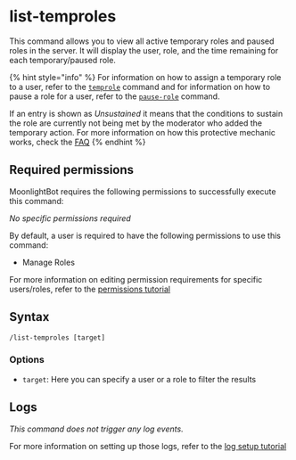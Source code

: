 # list-temproles

This command allows you to view all active temporary roles and paused roles in the server. It will display the user,
role, and the time remaining for each temporary/paused role.

{% hint style="info" %}
For information on how to assign a temporary role to a user, refer to
the [`temprole`](../role-management-commands/temprole.md#temprole) command and
for information on how to pause a role for a user, refer to
the [`pause-role`](../role-management-commands/pause-role.md#pause-role) command.

If an entry is shown as *Unsustained* it means that the conditions to sustain the role are currently not being met by the moderator who added the temporary action.
For more information on how this protective mechanic works, check the [FAQ](../start-up/faqs.md#how-does-the-temprole-sustain-mechanic-work)
{% endhint %}

## Required permissions

MoonlightBot requires the following permissions to successfully execute this command:

*No specific permissions required*

By default, a user is required to have the following permissions to use this command:

* Manage Roles

For more information on editing permission requirements for specific users/roles, refer to
the [permissions tutorial](<linkToPermissionsTutorial>)

## Syntax

```text
/list-temproles [target]
```

### Options

* `target`: Here you can specify a user or a role to filter the results

## Logs

*This command does not trigger any log events.*

For more information on setting up those logs, refer to the [log setup tutorial](<linkToLogTutorial>)
